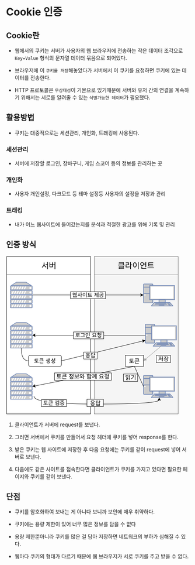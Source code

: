 # Cookie 인증
## Cookie란

* 웹에서의 쿠키는 서버가 사용자의 웹 브라우저에 전송하는 작은 데이터 조각으로 `Key=Value` 형식의 문자열 데이터 묶음으로 되어있다.

* 브라우저에 이 `쿠키를 저장`해놓았다가 서버에서 이 쿠키를 요청하면 쿠키에 있는 데이터를 전송한다.

* HTTP 프로토콜은 `무상태성`이 기본으로 있기때문에 서버와 유저 간의 연결을 계속하기 위해서는 서로를 알려줄 수 있는 `식별가능한 데이터`가 필요했다.

## 활용방법

* 쿠키는 대중적으로는 세션관리, 개인화, 트래킹에 사용된다.

### 세션관리

* 서버에 저장할 로그인, 장바구니, 게임 스코어 등의 정보를 관리하는 곳

### 개인화

* 사용자 개인설정, 다크모드 등 테마 설정등 사용자의 설정을 저장과 관리

### 트래킹

* 내가 어느 웹사이트에 들어갔는지를 분석과 적절한 광고를 위해 기록 및 관리

## 인증 방식

![Alt text](image.png)

1. 클라이언트가 서버에 request를 보낸다.

2. 그러면 서버에서 쿠키를 만들어서 요청 헤더에 쿠키를 넣어 response를 한다.

3. 받은 쿠키는 웹 사이트에 저장한 후 다음 요청에는 쿠키를 같이 request에 넣어 서버로 보낸다.

4. 다음에도 같은 사이트를 접속한다면 클라이언트가 쿠키를 가지고 있다면 필요한 페이지와 쿠키를 같이 보낸다.

## 단점

* 쿠키를 암호화하여 보내는 게 아니다 보니까 보안에 매우 취약하다.

* 쿠키에는 용량 제한이 있어 너무 많은 정보를 담을 수 없다

* 용량 제한뿐아니라 쿠키를 많은 걸 담아 저장하면 네트워크의 부하가 심해질 수 있다.

* 웹마다 쿠키의 형태가 다르기 때문에 웹 브라우저가 서로 쿠키를 주고 받을 수 없다.
